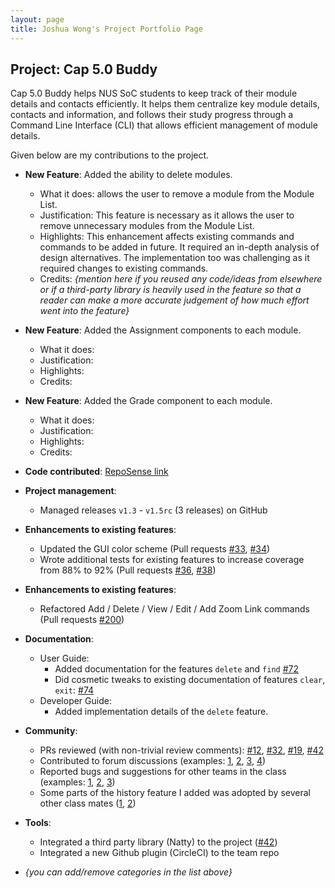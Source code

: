 ```yaml
---
layout: page
title: Joshua Wong's Project Portfolio Page
---
```


## Project: Cap 5.0 Buddy

Cap 5.0 Buddy helps NUS SoC students to keep track of their module details and contacts efficiently. It helps them centralize key module details, contacts and information,  and follows their study progress through a Command Line Interface (CLI) that allows efficient management of module details.

Given below are my contributions to the project.

* **New Feature**: Added the ability to delete modules.
  * What it does: allows the user to remove a module from the Module List.
  * Justification: This feature is necessary as it allows the user to remove unnecessary modules from the Module List.
  * Highlights: This enhancement affects existing commands and commands to be added in future. It required an in-depth analysis of design alternatives. The implementation too was challenging as it required changes to existing commands.
  * Credits: *{mention here if you reused any code/ideas from elsewhere or if a third-party library is heavily used in the feature so that a reader can make a more accurate judgement of how much effort went into the feature}*

* **New Feature**: Added the Assignment components to each module.
  * What it does:
  * Justification:
  * Highlights:
  * Credits:

* **New Feature**: Added the Grade component to each module.
  * What it does:
  * Justification:
  * Highlights:
  * Credits:

* **Code contributed**: [RepoSense link](https://nus-cs2103-ay2021s1.github.io/tp-dashboard/#breakdown=true&search=&sort=groupTitle&sortWithin=title&since=2020-08-14&timeframe=commit&mergegroup=&groupSelect=groupByRepos&checkedFileTypes=docs~functional-code~test-code~other&tabOpen=true&tabType=zoom&zFR=false&zA=murtubak&zR=AY2021S1-CS2103T-F12-3%2Ftp%5Bmaster%5D&zACS=258.1984652947332&zS=2020-08-14&zFS=&zU=2020-10-14&zMG=false&zFTF=commit&zFGS=groupByRepos)

* **Project management**:
  * Managed releases `v1.3` - `v1.5rc` (3 releases) on GitHub

* **Enhancements to existing features**:
  * Updated the GUI color scheme (Pull requests [\#33](), [\#34]())
  * Wrote additional tests for existing features to increase coverage from 88% to 92% (Pull requests [\#36](), [\#38]())

* **Enhancements to existing features**:
  * Refactored Add / Delete / View / Edit / Add Zoom Link commands (Pull requests [\#200](https://github.com/AY2021S1-CS2103T-F12-3/tp/pull/200))

* **Documentation**:
  * User Guide:
    * Added documentation for the features `delete` and `find` [\#72]()
    * Did cosmetic tweaks to existing documentation of features `clear`, `exit`: [\#74]()
  * Developer Guide:
    * Added implementation details of the `delete` feature.

* **Community**:
  * PRs reviewed (with non-trivial review comments): [\#12](), [\#32](), [\#19](), [\#42]()
  * Contributed to forum discussions (examples: [1](), [2](), [3](), [4]())
  * Reported bugs and suggestions for other teams in the class (examples: [1](), [2](), [3]())
  * Some parts of the history feature I added was adopted by several other class mates ([1](), [2]())

* **Tools**:
  * Integrated a third party library (Natty) to the project ([\#42]())
  * Integrated a new Github plugin (CircleCI) to the team repo

* _{you can add/remove categories in the list above}_
